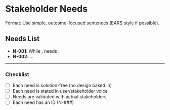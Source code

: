 # Stakeholder Needs

Format: Use simple, outcome-focused sentences (EARS style if possible).  

## Needs List
- **N-001**: While <context>, <stakeholder> needs <outcome>.
- **N-002**: …

---

### Checklist
- [ ] Each need is solution-free (no design baked in)  
- [ ] Each need is stated in user/stakeholder voice  
- [ ] Needs are validated with actual stakeholders  
- [ ] Each need has an ID (N-###)  
